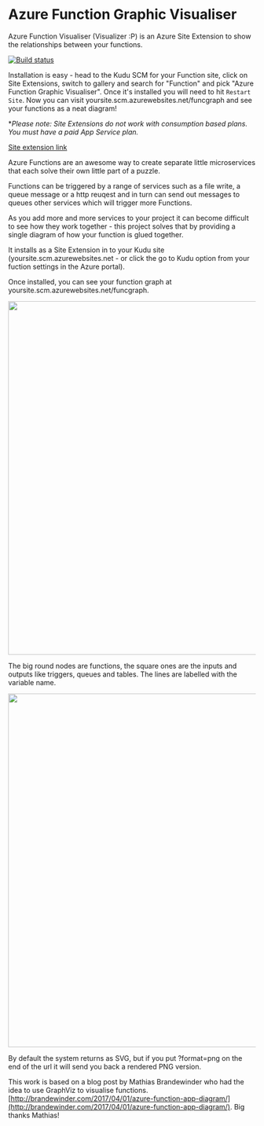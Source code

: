 # Azure Function Graphic Visualiser
Azure Function  Visualiser (Visualizer :P) is an Azure Site Extension to show the relationships between your functions.

[![Build status](https://ci.appveyor.com/api/projects/status/j2lbr479ovrb217f/branch/master?svg=true)](https://ci.appveyor.com/project/jakkaj/funcgraph/branch/master)

Installation is easy - head to the Kudu SCM for your Function site, click on Site Extensions, switch to gallery and search for "Function" and pick "Azure Function Graphic Visualiser". Once it's installed you will need to hit ```Restart Site```. Now you can visit yoursite.scm.azurewebsites.net/funcgraph and see your functions as a neat diagram!

**Please note: Site Extensions do not work with consumption based plans. You must have a paid App Service plan.* 

[Site extension link](https://www.siteextensions.net/packages/funcgraph/1.0.1)

Azure Functions are an awesome way to create separate little microservices that each solve their own little part of a puzzle.

Functions can be triggered by a range of services such as a file write, a queue message or a http reuqest and in turn can send out messages to queues other services which will trigger more Functions.

As you add more and more services to your project it can become difficult to see how they work together - this project solves that by providing a single diagram of how your function is glued together. 

It installs as a Site Extension in to your Kudu site (yoursite.scm.azurewebsites.net - or click the go to Kudu option from your fuction settings in the Azure portal). 

Once installed, you can see your function graph at yoursite.scm.azurewebsites.net/funcgraph. 


<img src="https://cloud.githubusercontent.com/assets/5225782/24825002/35c2318c-1c59-11e7-9c9c-155ce0e14267.png" width="720"/>

The big round nodes are functions, the square ones are the inputs and outputs like triggers, queues and tables. The lines are labelled with the variable name.

<img src="https://cloud.githubusercontent.com/assets/5225782/24825321/06d0d174-1c60-11e7-812f-fe1d7d15f77c.JPG" width="720"/>

By default the system returns as SVG, but if you put ?format=png on the end of the url it will send you back a rendered PNG version. 

This work is based on a blog post by Mathias Brandewinder who had the idea to use GraphViz to visualise functions. [http://brandewinder.com/2017/04/01/azure-function-app-diagram/](http://brandewinder.com/2017/04/01/azure-function-app-diagram/). Big thanks Mathias!
